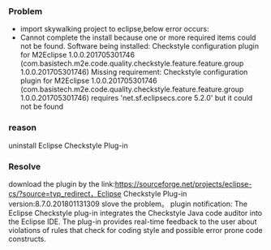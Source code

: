 ### Problem
- import skywalking project to eclipse,below error occurs:
- Cannot complete the install because one or more required items could not be found.
  Software being installed: Checkstyle configuration plugin for M2Eclipse 1.0.0.201705301746 (com.basistech.m2e.code.quality.checkstyle.feature.feature.group 
  1.0.0.201705301746)
  Missing requirement: Checkstyle configuration plugin for M2Eclipse 1.0.0.201705301746 (com.basistech.m2e.code.quality.checkstyle.feature.feature.group  
  1.0.0.201705301746) requires 'net.sf.eclipsecs.core 5.2.0' but it could not be found

### reason
uninstall Eclipse Checkstyle Plug-in

### Resolve
download the plugin by the link:https://sourceforge.net/projects/eclipse-cs/?source=typ_redirect，Eclipse Checkstyle Plug-in version:8.7.0.201801131309 slove the problem。
plugin notification:
The Eclipse Checkstyle plug-in integrates the Checkstyle Java code auditor into the Eclipse IDE. The plug-in provides real-time feedback to the user about 
violations of rules that check for coding style and possible error prone code constructs.
